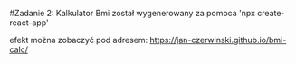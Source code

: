 #Zadanie 2: Kalkulator Bmi
został wygenerowany za pomoca 'npx create-react-app'

efekt można zobaczyć pod adresem: https://jan-czerwinski.github.io/bmi-calc/
